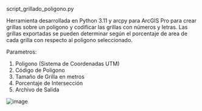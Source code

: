 script_grillado_poligono.py

Herramienta desarrollada en Python 3.11 y arcpy para ArcGIS Pro para crear grillas sobre un poligono y codificar las grillas con números y letras. Las grillas exportadas se pueden determinar según el porcentaje de area de cada grilla con respecto al poligono seleccionado.

Parametros:

1. Poligono (Sistema de Coordenadas UTM)
2. Código de Poligono
3. Tamaño de Grilla en metros
4. Porcentaje de Intersección
5. Archivo de Salida

![image](https://github.com/user-attachments/assets/037d1747-f3e5-4c9c-a811-9803c9d74af6)

